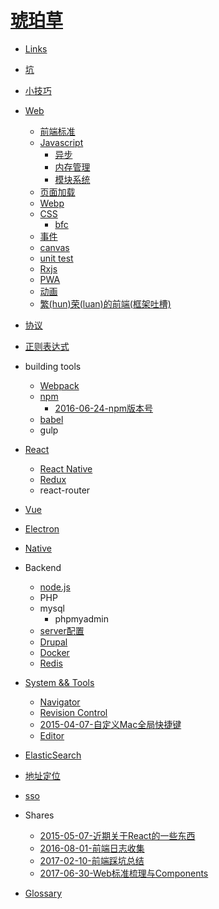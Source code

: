 # [琥珀草](INTRO.md)

* [Links](2014-05-14-Links.md)
* [坑](2015-03-08-坑.md)
* [小技巧](2017-06-29-tips.md)

* [Web](2014-05-14-Front%20End.md)
  * [前端标准](2017-10-31-FE%20Standard.md)
  * [Javascript](2014-05-14-Javascript.md)
    * [异步](2017-07-24-async.md)
    * [内存管理](blog/2017-02-21-Javascript内存管理.md)
    * [模块系统](2017-10-10-js%20module%20system.md)
  * [页面加载](2015-12-21-Load.md)
  * [Webp](blog/2016-04-28-webp.md)
  * [CSS](2017-05-30-css.md)
    * [bfc](blog/2016-04-05-bfc.md)
  * [事件](2017-05-30-js%20events.md)
  * [canvas](2017-03-21-canvas.md)
  * [unit test](2017-06-02-unit%20test.md)
  * [Rxjs](2017-06-28-rxjs.md)
  * [PWA](2017-07-06-pwa.md)
  * [动画](2017-08-11-animation.md)
  * [繁(hun)荣(luan)的前端(框架吐槽)](blog/2017-01-06-frameworks.md)

* [协议](2017-05-26-protocol.md)
* [正则表达式](2014-05-14-Regular%20Expression.md)

* building tools
  * [Webpack](blog/2016-02-26-webpack.md)
  * [npm](2017-05-30-npm.md)
    * [2016-06-24-npm版本号](blog/2016-06-24-npm版本号.md)
  * [babel](2017-05-30-babel.md)
  * gulp

* [React](2017-05-27-React.md)
  * [React Native](2017-04-13-React%20Native.md)
  * [Redux](blog/2016-03-23-redux.md)
  * react-router
* [Vue](2017-07-26-vue.md)

* [Electron](2017-07-13-electron.md)

* [Native](2017-05-11-native.md)

* Backend
  * [node.js](2017-07-19-nodejs.md)
  * PHP
  * mysql
    * phpmyadmin
  * [server配置](blog/2015-07-14-server配置.md)
  * [Drupal](2014-05-14-Drupal.md)
  * [Docker](2016-03-22-docker.md)
  * [Redis](2017-11-17-redis.md)

* [System && Tools](2014-09-13-System.md)
  * [Navigator](2017-11-22-navigator.md)
  * [Revision Control](2014-07-01-Revision%20Control.md)
  * [2015-04-07-自定义Mac全局快捷键](blog/2015-04-07-自定义Mac全局快捷键.md)
  * [Editor](2015-12-14-Editor.md)

* [ElasticSearch](2017-04-20-elasticsearch.md)

* [地址定位](2016-02-26-地址定位.md)

* [sso](2017-07-18-sso.md)

* Shares
  * [2015-05-07-近期关于React的一些东西](blog/2015-05-07-近期关于React的一些东西.md)
  * [2016-08-01-前端日志收集](blog/2016-08-01-前端日志收集.md)
  * [2017-02-10-前端踩坑总结](blog/2017-02-10-前端踩坑总结.md)
  * [2017-06-30-Web标准梳理与Components](blog/2017-06-30-Web标准梳理与Components.md)

* [Glossary](GLOSSARY.md)
